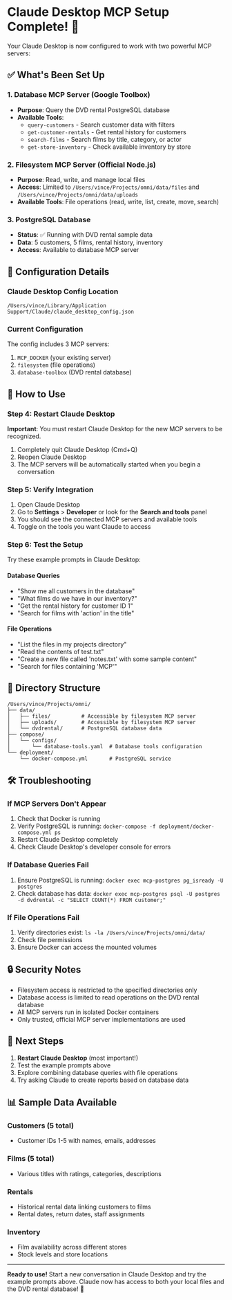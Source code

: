 # Claude Desktop MCP Setup Complete! 🎉

Your Claude Desktop is now configured to work with two powerful MCP servers:

## ✅ What's Been Set Up

### 1. Database MCP Server (Google Toolbox)

- **Purpose**: Query the DVD rental PostgreSQL database
- **Available Tools**:
  - `query-customers` - Search customer data with filters
  - `get-customer-rentals` - Get rental history for customers
  - `search-films` - Search films by title, category, or actor
  - `get-store-inventory` - Check available inventory by store

### 2. Filesystem MCP Server (Official Node.js)

- **Purpose**: Read, write, and manage local files
- **Access**: Limited to `/Users/vince/Projects/omni/data/files` and `/Users/vince/Projects/omni/data/uploads`
- **Available Tools**: File operations (read, write, list, create, move, search)

### 3. PostgreSQL Database

- **Status**: ✅ Running with DVD rental sample data
- **Data**: 5 customers, 5 films, rental history, inventory
- **Access**: Available to database MCP server

## 🔧 Configuration Details

### Claude Desktop Config Location

```
/Users/vince/Library/Application Support/Claude/claude_desktop_config.json
```

### Current Configuration

The config includes 3 MCP servers:

1. `MCP_DOCKER` (your existing server)
2. `filesystem` (file operations)
3. `database-toolbox` (DVD rental database)

## 🚀 How to Use

### Step 4: Restart Claude Desktop

**Important**: You must restart Claude Desktop for the new MCP servers to be recognized.

1. Completely quit Claude Desktop (Cmd+Q)
2. Reopen Claude Desktop
3. The MCP servers will be automatically started when you begin a conversation

### Step 5: Verify Integration

1. Open Claude Desktop
2. Go to **Settings** > **Developer** or look for the **Search and tools** panel
3. You should see the connected MCP servers and available tools
4. Toggle on the tools you want Claude to access

### Step 6: Test the Setup

Try these example prompts in Claude Desktop:

#### Database Queries

- "Show me all customers in the database"
- "What films do we have in our inventory?"
- "Get the rental history for customer ID 1"
- "Search for films with 'action' in the title"

#### File Operations

- "List the files in my projects directory"
- "Read the contents of test.txt"
- "Create a new file called 'notes.txt' with some sample content"
- "Search for files containing 'MCP'"

## 📁 Directory Structure

```
/Users/vince/Projects/omni/
├── data/
│   ├── files/          # Accessible by filesystem MCP server
│   ├── uploads/        # Accessible by filesystem MCP server
│   └── dvdrental/      # PostgreSQL database data
├── compose/
│   └── configs/
│       └── database-tools.yaml  # Database tools configuration
└── deployment/
    └── docker-compose.yml       # PostgreSQL service
```

## 🛠 Troubleshooting

### If MCP Servers Don't Appear

1. Check that Docker is running
2. Verify PostgreSQL is running: `docker-compose -f deployment/docker-compose.yml ps`
3. Restart Claude Desktop completely
4. Check Claude Desktop's developer console for errors

### If Database Queries Fail

1. Ensure PostgreSQL is running: `docker exec mcp-postgres pg_isready -U postgres`
2. Check database has data: `docker exec mcp-postgres psql -U postgres -d dvdrental -c "SELECT COUNT(*) FROM customer;"`

### If File Operations Fail

1. Verify directories exist: `ls -la /Users/vince/Projects/omni/data/`
2. Check file permissions
3. Ensure Docker can access the mounted volumes

## 🔒 Security Notes

- Filesystem access is restricted to the specified directories only
- Database access is limited to read operations on the DVD rental database
- All MCP servers run in isolated Docker containers
- Only trusted, official MCP server implementations are used

## 🎯 Next Steps

1. **Restart Claude Desktop** (most important!)
2. Test the example prompts above
3. Explore combining database queries with file operations
4. Try asking Claude to create reports based on database data

## 📊 Sample Data Available

### Customers (5 total)

- Customer IDs 1-5 with names, emails, addresses

### Films (5 total)

- Various titles with ratings, categories, descriptions

### Rentals

- Historical rental data linking customers to films
- Rental dates, return dates, staff assignments

### Inventory

- Film availability across different stores
- Stock levels and store locations

---

**Ready to use!** Start a new conversation in Claude Desktop and try the example prompts above. Claude now has access to both your local files and the DVD rental database! 🚀
